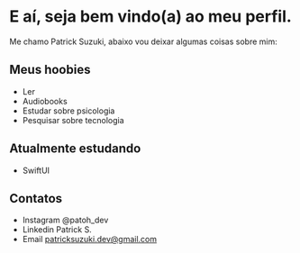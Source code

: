 # E aí, seja bem vindo(a) ao meu perfil.

Me chamo Patrick Suzuki, abaixo vou deixar algumas coisas sobre mim:

## Meus hoobies

- Ler 
- Audiobooks
- Estudar sobre psicologia
- Pesquisar sobre tecnologia

## Atualmente estudando

-  SwiftUI

## Contatos

- Instagram @patoh_dev
- Linkedin Patrick S.
- Email patricksuzuki.dev@gmail.com 
